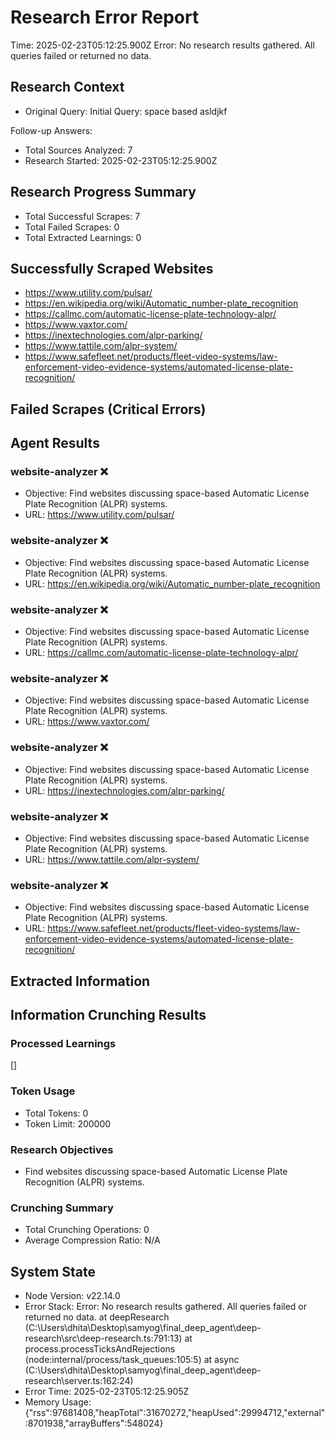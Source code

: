 
# Research Error Report
Time: 2025-02-23T05:12:25.900Z
Error: No research results gathered. All queries failed or returned no data.


## Research Context
- Original Query: 
Initial Query: space based asldjkf

Follow-up Answers:


- Total Sources Analyzed: 7
- Research Started: 2025-02-23T05:12:25.900Z


## Research Progress Summary
- Total Successful Scrapes: 7
- Total Failed Scrapes: 0
- Total Extracted Learnings: 0

## Successfully Scraped Websites
- https://www.utility.com/pulsar/
- https://en.wikipedia.org/wiki/Automatic_number-plate_recognition
- https://callmc.com/automatic-license-plate-technology-alpr/
- https://www.vaxtor.com/
- https://inextechnologies.com/alpr-parking/
- https://www.tattile.com/alpr-system/
- https://www.safefleet.net/products/fleet-video-systems/law-enforcement-video-evidence-systems/automated-license-plate-recognition/

## Failed Scrapes (Critical Errors)


## Agent Results

### website-analyzer ❌
- Objective: Find websites discussing space-based Automatic License Plate Recognition (ALPR) systems.
- URL: https://www.utility.com/pulsar/





### website-analyzer ❌
- Objective: Find websites discussing space-based Automatic License Plate Recognition (ALPR) systems.
- URL: https://en.wikipedia.org/wiki/Automatic_number-plate_recognition





### website-analyzer ❌
- Objective: Find websites discussing space-based Automatic License Plate Recognition (ALPR) systems.
- URL: https://callmc.com/automatic-license-plate-technology-alpr/





### website-analyzer ❌
- Objective: Find websites discussing space-based Automatic License Plate Recognition (ALPR) systems.
- URL: https://www.vaxtor.com/





### website-analyzer ❌
- Objective: Find websites discussing space-based Automatic License Plate Recognition (ALPR) systems.
- URL: https://inextechnologies.com/alpr-parking/





### website-analyzer ❌
- Objective: Find websites discussing space-based Automatic License Plate Recognition (ALPR) systems.
- URL: https://www.tattile.com/alpr-system/





### website-analyzer ❌
- Objective: Find websites discussing space-based Automatic License Plate Recognition (ALPR) systems.
- URL: https://www.safefleet.net/products/fleet-video-systems/law-enforcement-video-evidence-systems/automated-license-plate-recognition/





## Extracted Information



## Information Crunching Results
### Processed Learnings
[]

### Token Usage
- Total Tokens: 0
- Token Limit: 200000

### Research Objectives
- Find websites discussing space-based Automatic License Plate Recognition (ALPR) systems.

### Crunching Summary
- Total Crunching Operations: 0
- Average Compression Ratio: N/A


## System State
- Node Version: v22.14.0
- Error Stack: Error: No research results gathered. All queries failed or returned no data.
    at deepResearch (C:\Users\dhita\Desktop\samyog\final_deep_agent\deep-research\src\deep-research.ts:791:13)
    at process.processTicksAndRejections (node:internal/process/task_queues:105:5)
    at async <anonymous> (C:\Users\dhita\Desktop\samyog\final_deep_agent\deep-research\server.ts:162:24)
- Error Time: 2025-02-23T05:12:25.905Z
- Memory Usage: {"rss":97681408,"heapTotal":31670272,"heapUsed":29994712,"external":8701938,"arrayBuffers":548024}
